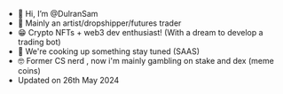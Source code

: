 - 👋 Hi, I’m @DulranSam
- 👀 Mainly an artist/dropshipper/futures trader
- 😁 Crypto NFTs + web3 dev enthusiast! (With a dream to develop a trading bot)
- 📱 We're cooking up something stay tuned (SAAS)
- 🤓 Former CS nerd , now i'm mainly gambling on stake and dex (meme coins)
- Updated on 26th May 2024 
<!---
DulranSam/DulranSam is a ✨ special ✨ repository because its `README.md` (this file) appears on your GitHub profile.
You can click the Preview link to take a look at your changes.
--->
